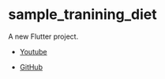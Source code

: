 # sample_tranining_diet

A new Flutter project.

- [Youtube](https://www.youtube.com/watch?v=DCskd6_GJtY)

- [GitHub](https://github.com/TechieBlossom/training_diet_app)
